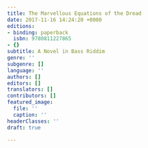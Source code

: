 ```yaml
---
title: The Marvellous Equations of the Dread
date: 2017-11-16 14:24:20 +0000
editions:
- binding: paperback
  isbn: 9780811227865
- {}
subtitle: A Novel in Bass Riddim
genre: ''
subgenre: []
language: ''
authors: []
editors: []
translators: []
contributors: []
featured_image:
  file: ''
  caption: ''
headerClasses: ''
draft: true

---
```

